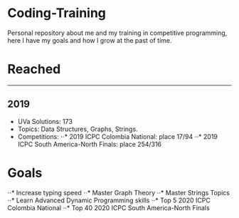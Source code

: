# Coding-Training
 Personal repository about me and my training in competitive programming, here I have my goals and how I grow at the past of time.

# Reached

---
## 2019
* UVa Solutions: 173
* Topics: Data Structures, Graphs, Strings.
* Competitions: 
⋅⋅* 2019 ICPC Colombia National: place 17/94
⋅⋅* 2019 ICPC South America-North Finals: place 254/316
# Goals
⋅⋅* Increase typing speed
⋅⋅* Master Graph Theory
⋅⋅* Master Strings Topics
⋅⋅* Learn Advanced Dynamic Programming skills
⋅⋅* Top 5 2020 ICPC Colombia National
⋅⋅* Top 40 2020 ICPC South America-North Finals